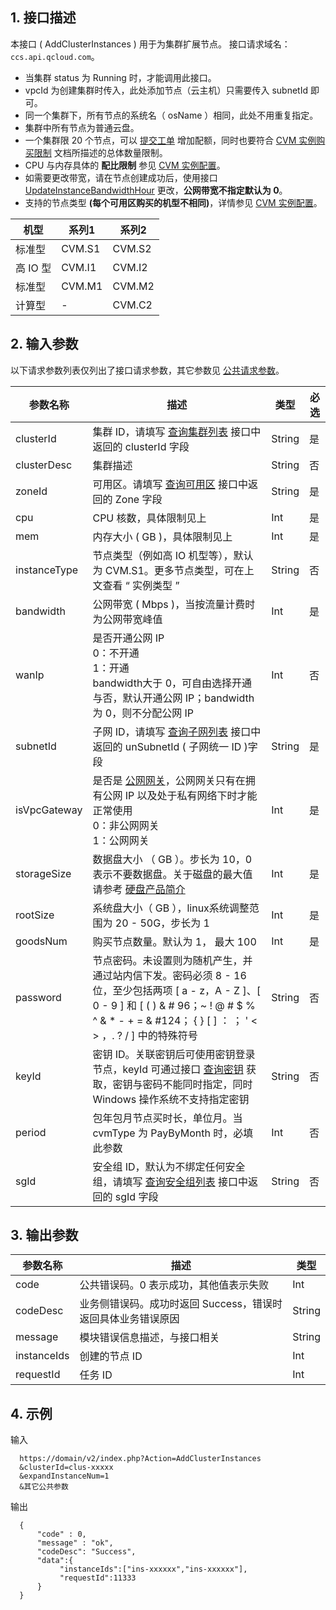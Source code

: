 ## 1. 接口描述
本接口 ( AddClusterInstances ) 用于为集群扩展节点。
接口请求域名：`ccs.api.qcloud.com`。

* 当集群 status 为 Running 时，才能调用此接口。
* vpcId 为创建集群时传入，此处添加节点（云主机）只需要传入 subnetId 即可。
* 同一个集群下，所有节点的系统名（ osName ）相同，此处不用重复指定。
* 集群中所有节点为普通云盘。
* 一个集群限 20 个节点，可以 [提交工单](http://console.tce.fsphere.cn/workorder/category/create?level1_id=6&level2_id=350&level1_name=%E8%AE%A1%E7%AE%97%E4%B8%8E%E7%BD%91%E7%BB%9C&level2_name=%E5%AE%B9%E5%99%A8%E6%9C%8D%E5%8A%A1CCS) 增加配额，同时也要符合 [CVM 实例购买限制](/doc/product/213/CVM%E5%AE%9E%E4%BE%8B%E8%B4%AD%E4%B9%B0%E9%99%90%E5%88%B6) 文档所描述的总体数量限制。
* CPU 与内存具体的 **配比限制** 参见 [CVM 实例配置](http://tce.fsphere.cn/doc/product/213/CVM%E5%AE%9E%E4%BE%8B%E9%85%8D%E7%BD%AE)。
* 如需要更改带宽，请在节点创建成功后，使用接口 [UpdateInstanceBandwidthHour](http://tce.fsphere.cn/doc/api/229/1345)  更改，**公网带宽不指定默认为 0**。
* 支持的节点类型 **(每个可用区购买的机型不相同)**，详情参见 [CVM 实例配置](http://tce.fsphere.cn/doc/product/213/CVM%E5%AE%9E%E4%BE%8B%E9%85%8D%E7%BD%AE)。

| 机型| 系列1 | 系列2 |
|---------|---------|---------|
| 标准型| CVM.S1| CVM.S2|
| 高 IO 型| CVM.I1| CVM.I2|
| 标准型| CVM.M1| CVM.M2|
| 计算型| -| CVM.C2|

## 2. 输入参数
以下请求参数列表仅列出了接口请求参数，其它参数见 [公共请求参数](/doc/api/457/9463)。

| 参数名称 | 描述 |类型 |必选  |  
|---------|---------|---------|---------|
| clusterId| 集群 ID，请填写 [查询集群列表](/doc/api/457/9448) 接口中返回的 clusterId 字段|String|是| 
| clusterDesc| 集群描述|String|否| 
| zoneId| 可用区。请填写 [查询可用区](http://tce.fsphere.cn/document/api/213/9455) 接口中返回的 Zone 字段|String|是| 
| cpu| CPU 核数，具体限制见上 | Int| 是|
| mem|内存大小 ( GB )，具体限制见上 | Int|是|  
| instanceType| 节点类型（例如高 IO 机型等），默认为 CVM.S1。更多节点类型，可在上文查看 “ 实例类型 ”|String|否| 
| bandwidth| 公网带宽 ( Mbps )，当按流量计费时为公网带宽峰值| Int| 是|
| wanIp| 是否开通公网 IP<br>0：不开通<br>1：开通<br>bandwidth大于 0，可自由选择开通与否，默认开通公网 IP；bandwidth为 0，则不分配公网 IP| Int|否| 
| subnetId| 子网 ID，请填写 [查询子网列表](/doc/api/215/1371) 接口中返回的 unSubnetId ( 子网统一 ID )字段 |String|  是| 
| isVpcGateway| 是否是 [公网网关](/doc/product/215/3089#3.-.E5.90.91.E7.A7.81.E6.9C.89.E7.BD.91.E7.BB.9C.E4.B8.AD.E6.B7.BB.E5.8A.A0.E5.85.AC.E7.BD.91.E7.BD.91.E5.85.B3。)，公网网关只有在拥有公网 IP 以及处于私有网络下时才能正常使用<br>0：非公网网关<br>1：公网网关|Int| 是| 
| storageSize| 数据盘大小 （ GB ）。步长为 10，0 表示不要数据盘。关于磁盘的最大值请参考 [硬盘产品简介](/doc/product/213/498)| Int| 是|
| rootSize| 系统盘大小（ GB ），linux系统调整范围为 20 - 50G，步长为 1|Int|是|  
| goodsNum| 购买节点数量。默认为 1， 最大 100|Int| 是| 
| password| 节点密码。未设置则为随机产生，并通过站内信下发。密码必须 8 - 16 位，至少包括两项 [ a - z，A - Z ]、[ 0 - 9 ]  和  [ ( )  & # 96；~ ! @ # $ % ^ & * - + = & #124； { }  [ ] ： ； ' < > ，. ?  /  ] 中的特殊符号|String|否|
| keyId|  密钥 ID。关联密钥后可使用密钥登录节点，keyId 可通过接口 [查询密钥](/doc/api/229/%E6%9F%A5%E8%AF%A2%E5%AF%86%E9%92%A5) 获取，密钥与密码不能同时指定，同时 Windows 操作系统不支持指定密钥| String|否| 
| period|包年包月节点买时长，单位月。当 cvmType 为 PayByMonth 时，必填此参数 | Int| 否| 
| sgId| 安全组 ID，默认为不绑定任何安全组，请填写 [查询安全组列表](/doc/api/213/1232) 接口中返回的 sgId 字段|String| 否| 

## 3. 输出参数
 
| 参数名称 |  描述 |类型 |
|---------|---------|---------|
| code | 公共错误码。0 表示成功，其他值表示失败|Int | 
| codeDesc | 业务侧错误码。成功时返回 Success，错误时返回具体业务错误原因|String |
| message |模块错误信息描述，与接口相关| String | 
| instanceIds| 创建的节点 ID | Int |
| requestId| 任务 ID | Int |

## 4. 示例
输入
```
  https://domain/v2/index.php?Action=AddClusterInstances
  &clusterId=clus-xxxxx
  &expandInstanceNum=1
  &其它公共参数
```
输出
```
  {
      "code" : 0,
      "message" : "ok",
      "codeDesc": "Success",
      "data":{
		   "instanceIds":["ins-xxxxxx","ins-xxxxxx"],
           "requestId":11333
      }
  }

```

